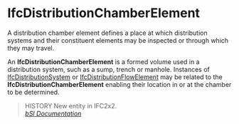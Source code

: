 IfcDistributionChamberElement
=============================
A distribution chamber element defines a place at which distribution systems
and their constituent elements may be inspected or through which they may
travel.  
  
An **IfcDistributionChamberElement** is a formed volume used in a distribution
system, such as a sump, trench or manhole. Instances of
[IfcDistributionSystem](../../ifcsharedbldgserviceelements/lexical/ifcdistributionsystem.htm)
or
[IfcDistributionFlowElement](../../ifcsharedbldgserviceelements/lexical/ifcdistributionflowelement.htm)
may be related to the **IfcDistributionChamberElement** enabling their
location in or at the chamber to be determined.  
  
> HISTORY  New entity in IFC2x2.  
[ _bSI
Documentation_](https://standards.buildingsmart.org/IFC/DEV/IFC4_2/FINAL/HTML/schema/ifcsharedbldgserviceelements/lexical/ifcdistributionchamberelement.htm)


